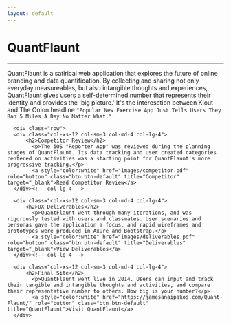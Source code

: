 ```yaml
---
layout: default
---
```


<div class="page-section short" id="quantflaunt" name="quantflaunt">
    <div class="container">
      <h1>QuantFlaunt</h1>
      <hr>
    <div class="row">
      <div class="col-md-offset-1 col-md-10">
        <div class="section-heading">
        <p>QuantFlaunt is a satirical web application that explores the future of online branding and data quantification. By collecting and sharing not only everyday measureables, but also intangible thoughts and experiences, QuantFlaunt gives users a self-determined number that represents their identity and provides the 'big picture.' It's the interesction between Klout and The Onion headline <code>"Popular New Exercise App Just Tells Users They Ran 5 Miles A Day No Matter What."</code></p>
        </div>
      </div>
    </div>

      <div class="row">
      <div class="col-xs-12 col-sm-3 col-md-4 col-lg-4">
          <h2>Competitor Review</h2>
            <p>The iOS "Reporter App" was reviewed during the planning stages of QuantFlaunt. Its data tracking and user created categories centered on activities was a starting point for QuantFlaunt's more progressive tracking.</p>
            <a style="color:white" href="images/competitor.pdf" role="button" class="btn btn-default" title="Competitor" target="_blank">Read Competitor Review</a>
      </div><!-- col-lg-4 -->

      <div class="col-xs-12 col-sm-3 col-md-4 col-lg-4">
          <h2>UX Deliverables</h2>
            <p>QuantFlaunt went through many iterations, and was rigorously tested with users and classmates. User scenarios and personas gave the application a focus, and rapid wireframes and prototypes were produced in Axure and Bootstrap.</p>
            <a style="color:white" href="images/deliverables.pdf" role="button" class="btn btn-default" title="Deliverables" target="_blank">View Deliverables</a>
      </div><!-- col-lg-4 -->

      <div class="col-xs-12 col-sm-3 col-md-4 col-lg-4">
          <h2>Final Site</h2>
            <p>QuantFlaunt went live in 2014. Users can input and track their tangible and intangible thoughts and activities, and compare their representative number to others. How big is your number?</p>
            <a style="color:white" href="https://jamesanaipakos.com/Quant-Flaunt/" role="button" class="btn btn-default" title="QuantFlaunt">Visit QuantFlaunt</a>
      </div>


  </div>
</div>
</div>
